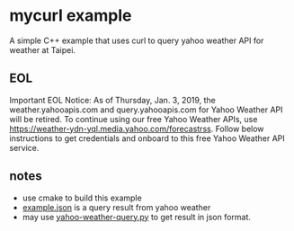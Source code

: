# mycurl example

A simple C++ example that uses curl to query yahoo weather API for weather at Taipei.

## EOL

Important EOL Notice: As of Thursday, Jan. 3, 2019, the weather.yahooapis.com and query.yahooapis.com for Yahoo Weather API will be retired.
To continue using our free Yahoo Weather APIs, use https://weather-ydn-yql.media.yahoo.com/forecastrss. Follow below instructions to get credentials and onboard to this free Yahoo Weather API service.

## notes

* use cmake to build this example
* [example.json](./example.json) is a query result from yahoo weather
* may use [yahoo-weather-query.py](./yahoo-weather-query.py) to get result in json format.


